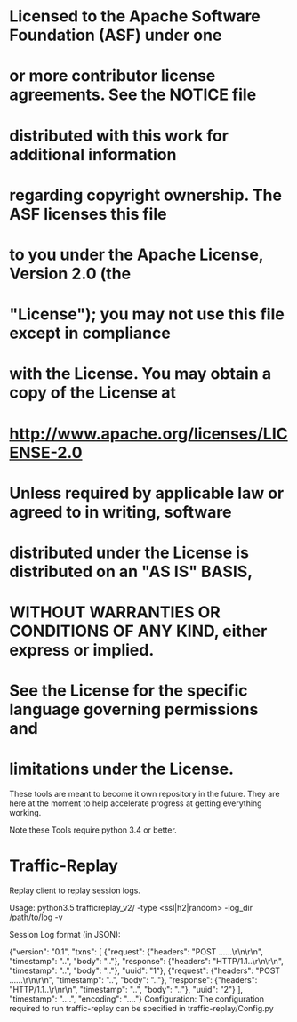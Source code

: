 
#  Licensed to the Apache Software Foundation (ASF) under one
#  or more contributor license agreements.  See the NOTICE file
#  distributed with this work for additional information
#  regarding copyright ownership.  The ASF licenses this file
#  to you under the Apache License, Version 2.0 (the
#  "License"); you may not use this file except in compliance
#  with the License.  You may obtain a copy of the License at
#
#      http://www.apache.org/licenses/LICENSE-2.0
#
#  Unless required by applicable law or agreed to in writing, software
#  distributed under the License is distributed on an "AS IS" BASIS,
#  WITHOUT WARRANTIES OR CONDITIONS OF ANY KIND, either express or implied.
#  See the License for the specific language governing permissions and
#  limitations under the License.

These tools are meant to become it own repository in the future. They are here at the moment to help accelerate progress at getting everything working.

Note these Tools require python 3.4 or better.

# Traffic-Replay

Replay client to replay session logs.

Usage: 
python3.5 trafficreplay_v2/ -type <ssl|h2|random> -log_dir /path/to/log -v

Session Log format (in JSON): 

 {"version": "0.1", 
  "txns": [
        {"request": {"headers": "POST ……\r\n\r\n", "timestamp": "..", "body": ".."}, 
        "response": {"headers": "HTTP/1.1..\r\n\r\n", "timestamp": "..", "body": ".."},
         "uuid": "1"}, 
        {"request": {"headers": "POST ..….\r\n\r\n", "timestamp": "..", "body": ".."}, 
        "response": {"headers": "HTTP/1.1..\r\nr\n", "timestamp": "..", "body": ".."}, 
        "uuid": "2"}
  ], 
  "timestamp": "....", 
  "encoding": "...."}
  Configuration: The configuration required to run traffic-replay can be specified in traffic-replay/Config.py

